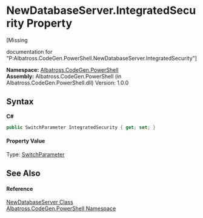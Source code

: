 # NewDatabaseServer.IntegratedSecurity Property 
 

\[Missing <summary> documentation for "P:Albatross.CodeGen.PowerShell.NewDatabaseServer.IntegratedSecurity"\]

**Namespace:**&nbsp;<a href="73820E42.md">Albatross.CodeGen.PowerShell</a><br />**Assembly:**&nbsp;Albatross.CodeGen.PowerShell (in Albatross.CodeGen.PowerShell.dll) Version: 1.0.0

## Syntax

**C#**<br />
``` C#
public SwitchParameter IntegratedSecurity { get; set; }
```


#### Property Value
Type: <a href="http://msdn2.microsoft.com/en-us/library/ms583340" target="_blank">SwitchParameter</a>

## See Also


#### Reference
<a href="508A37D2.md">NewDatabaseServer Class</a><br /><a href="73820E42.md">Albatross.CodeGen.PowerShell Namespace</a><br />